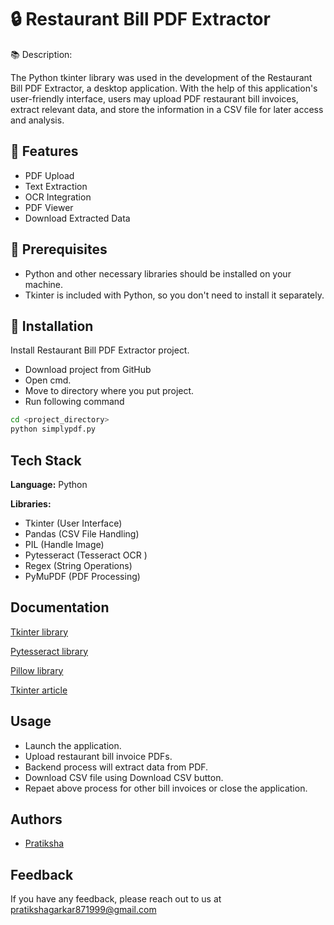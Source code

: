 
# 🔒 Restaurant Bill PDF Extractor

📚 Description:

The Python tkinter library was used in the development of the Restaurant Bill PDF Extractor, a desktop application. With the help of this application's user-friendly interface, users may upload PDF restaurant bill invoices, extract relevant data, and store the information in a CSV file for later access and analysis.
 





## 🔖 Features

- PDF Upload
- Text Extraction
- OCR Integration
- PDF Viewer 
- Download Extracted Data


## 🔖 Prerequisites

- Python and other necessary libraries should be installed on your machine.
- Tkinter is included with Python, so you don't need to install it separately. 



## 🔖 Installation

Install Restaurant Bill PDF Extractor project.

- Download project from GitHub
- Open cmd.
- Move to directory where you put project.
- Run following command

```bash
cd <project_directory>
python simplypdf.py
```
    
## Tech Stack

**Language:** Python

**Libraries:** 
- Tkinter (User Interface)
- Pandas (CSV File Handling)
- PIL (Handle Image)
- Pytesseract (Tesseract OCR )
- Regex (String Operations)
- PyMuPDF (PDF Processing)


## Documentation

[Tkinter library](https://docs.python.org/3/library/tkinter.html)

[Pytesseract library](https://pypi.org/project/pytesseract/)

[Pillow library](https://pillow.readthedocs.io/en/stable/)

[Tkinter article](https://blog.stackademic.com/a-beginners-guide-to-desktop-applications-with-tkinter-1d6234f93d43)





## Usage

- Launch the application.
- Upload restaurant bill invoice PDFs.
- Backend process will extract data from PDF.
- Download CSV file using Download CSV button.
- Repaet above process for other bill invoices or close the application.




## Authors

- [Pratiksha](https://github.com/Pratiksha8799)

## Feedback

If you have any feedback, please reach out to us at pratikshagarkar871999@gmail.com

